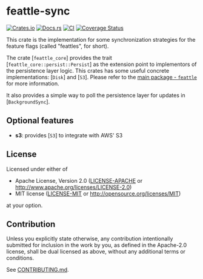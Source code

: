 # feattle-sync

[![Crates.io](https://img.shields.io/crates/v/feattle-sync.svg)](https://crates.io/crates/feattle-sync)
[![Docs.rs](https://docs.rs/feattle-sync/badge.svg)](https://docs.rs/feattle-sync)
[![CI](https://github.com/sitegui/feattle-rs/workflows/Continuous%20Integration/badge.svg)](https://github.com/sitegui/feattle-rs/actions)
[![Coverage Status](https://coveralls.io/repos/github/sitegui/feattle-rs/badge.svg?branch=master)](https://coveralls.io/github/sitegui/feattle-rs?branch=master)

This crate is the implementation for some synchronization strategies for the feature flags
(called "feattles", for short).

The crate [`feattle_core`] provides the trait [`feattle_core::persist::Persist`] as the
extension point to implementors of the persistence layer logic. This crates has some useful
concrete implementations: [`Disk`] and [`S3`]. Please refer to the
[main package - `feattle`](https://crates.io/crates/feattle) for more information.

It also provides a simple way to poll the persistence layer for updates in [`BackgroundSync`].

## Optional features

- **s3**: provides [`S3`] to integrate with AWS' S3

## License

Licensed under either of

 * Apache License, Version 2.0
   ([LICENSE-APACHE](LICENSE-APACHE) or http://www.apache.org/licenses/LICENSE-2.0)
 * MIT license
   ([LICENSE-MIT](LICENSE-MIT) or http://opensource.org/licenses/MIT)

at your option.

## Contribution

Unless you explicitly state otherwise, any contribution intentionally submitted
for inclusion in the work by you, as defined in the Apache-2.0 license, shall be
dual licensed as above, without any additional terms or conditions.

See [CONTRIBUTING.md](CONTRIBUTING.md).
